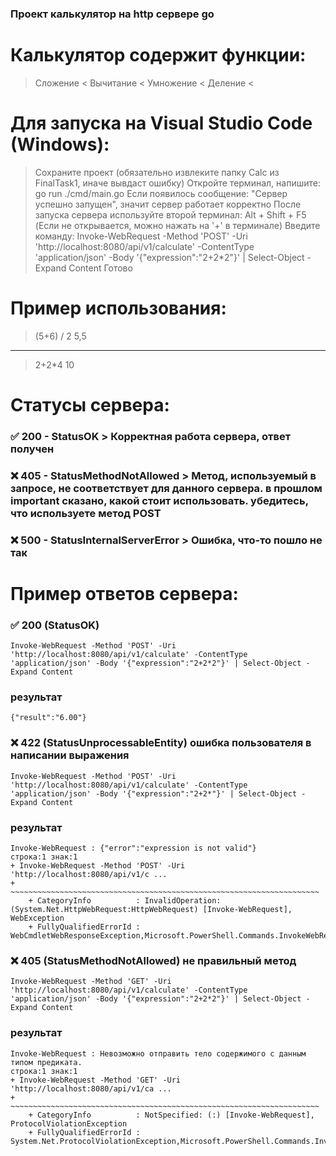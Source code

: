 ### Проект калькулятор на http сервере go

# Калькулятор содержит функции:
> Сложение <
> Вычитание <
> Умножение <
> Деление <

# Для запуска на Visual Studio Code (Windows):
> Сохраните проект (обязательно извлеките папку Calc из FinalTask1, иначе вывдаст ошибку)
> Откройте терминал, напишите: go run ./cmd/main.go
  Если появилось сообщение: "Сервер успешно запущен", значит сервер работает корректно
> После запуска сервера используйте второй терминал: Alt + Shift + F5 (Если не открывается, можно нажать на '+' в терминале)
> Введите команду: Invoke-WebRequest -Method 'POST' -Uri 'http://localhost:8080/api/v1/calculate' -ContentType 'application/json' -Body '{"expression":"2+2*2"}' | Select-Object -Expand Content
> Готово

# Пример использования:
> (5+6) / 2
> 5,5
----------------
> 2+2*4
> 10

# Статусы сервера:

### ✅ 200 - StatusOK > Корректная работа сервера, ответ получен

### ❌ 405 - StatusMethodNotAllowed > Метод, используемый в запросе, не соответствует для данного сервера. в прошлом important сказано, какой стоит использовать. убедитесь, что используете метод POST

### ❌ 500 - StatusInternalServerError > Ошибка, что-то пошло не так

# Пример ответов сервера:

### ✅ 200 (StatusOK)

```
Invoke-WebRequest -Method 'POST' -Uri 'http://localhost:8080/api/v1/calculate' -ContentType 'application/json' -Body '{"expression":"2+2*2"}' | Select-Object -Expand Content
```
### результат
```
{"result":"6.00"}
```
### ❌ 422 (StatusUnprocessableEntity) ошибка пользователя в написании выражения
```
Invoke-WebRequest -Method 'POST' -Uri 'http://localhost:8080/api/v1/calculate' -ContentType 'application/json' -Body '{"expression":"2+2*"}' | Select-Object -Expand Content
```
### результат
```
Invoke-WebRequest : {"error":"expression is not valid"}
строка:1 знак:1
+ Invoke-WebRequest -Method 'POST' -Uri 'http://localhost:8080/api/v1/c ...
+ ~~~~~~~~~~~~~~~~~~~~~~~~~~~~~~~~~~~~~~~~~~~~~~~~~~~~~~~~~~~~~~~~~~~~~
    + CategoryInfo          : InvalidOperation: (System.Net.HttpWebRequest:HttpWebRequest) [Invoke-WebRequest], WebException
    + FullyQualifiedErrorId : WebCmdletWebResponseException,Microsoft.PowerShell.Commands.InvokeWebRequestCommand
```
### ❌ 405 (StatusMethodNotAllowed) не правильный метод
```
Invoke-WebRequest -Method 'GET' -Uri 'http://localhost:8080/api/v1/calculate' -ContentType 'application/json' -Body '{"expression":"2+2*2"}' | Select-Object -Expand Content
```
### результат
```
Invoke-WebRequest : Невозможно отправить тело содержимого с данным типом предиката.
строка:1 знак:1
+ Invoke-WebRequest -Method 'GET' -Uri 'http://localhost:8080/api/v1/ca ...
+ ~~~~~~~~~~~~~~~~~~~~~~~~~~~~~~~~~~~~~~~~~~~~~~~~~~~~~~~~~~~~~~~~~~~~~
    + CategoryInfo          : NotSpecified: (:) [Invoke-WebRequest], ProtocolViolationException
    + FullyQualifiedErrorId : System.Net.ProtocolViolationException,Microsoft.PowerShell.Commands.InvokeWebRequestCommand
```
